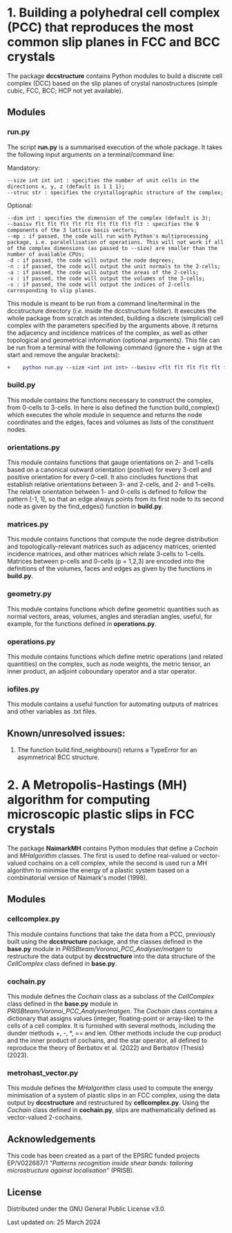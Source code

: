 # 1. Building a polyhedral cell complex (PCC) that reproduces the most common slip planes in FCC and BCC crystals

The package **dccstructure** contains Python modules to build a discrete cell complex (DCC) based on the slip planes of crystal nanostructures (simple cubic, FCC, BCC; HCP not yet available).

## Modules

### run.py

The script **run.py** is a summarised execution of the whole package. It takes the following input arguments on a terminal/command line:

Mandatory:

    --size int int int : specifies the number of unit cells in the directions x, y, z (default is 1 1 1);
    --struc str : specifies the crystallographic structure of the complex;

Optional:

    --dim int : specifies the dimension of the complex (default is 3);
    --basisv flt flt flt flt flt flt flt flt flt : specifies the 9 components of the 3 lattice basis vectors;
    --mp : if passed, the code will run with Python's multiprocessing package, i.e. paralellisation of operations. This will not work if all of the complex dimensions (as passed to --size) are smaller than the number of available CPUs;
    -d : if passed, the code will output the node degrees;
    -n : if passed, the code will output the unit normals to the 2-cells;
    -a : if passed, the code will output the areas of the 2-cells;
    -v : if passed, the code will output the volumes of the 3-cells;
    -s : if passed, the code will output the indices of 2-cells corresponding to slip planes.
        
This module is meant to be run from a command line/terminal in the dccstructure directory (*i.e.* inside the dccstructure folder). It executes the whole package from scratch as intended, building a discrete (simplicial) cell complex with the parameters specified by the arguments above. It returns the adjacency and incidence matrices of the complex, as well as other topological and geometrical information (optional arguments). This file can be run from a terminal with the following command (ignore the + sign at the start and remove the angular brackets):
```diff
+    python run.py --size <int int int> --basisv <flt flt flt flt flt flt flt flt flt> --mp (+ optional arguments)
```

### build.py

This module contains the functions necessary to construct the complex, from 0-cells to 3-cells. In here is also defined the function build_complex() which executes the whole module in sequence and returns the node coordinates and the edges, faces and volumes as lists of the constituent nodes.

### orientations.py

This module contains functions that gauge orientations on 2- and 1-cells based on a canonical outward orientation (positive) for every 3-cell and positive orientation for every 0-cell. It also cincludes functions that establish relative orientations between 3- and 2-cells, and 2- and 1-cells. The relative orientation between 1- and 0-cells is defined to follow the pattern [-1, 1], so that an edge always points from its first node to its second node as given by the find_edges() function in **build.py**.

### matrices.py

This module contains functions that compute the node degree distribution and topologically-relevant matrices such as adjacency matrices, oriented incidence matrices, and other matrices which relate 3-cells to 1-cells. Matrices between p-cells and 0-cells (p = 1,2,3) are encoded into the definitions of the volumes, faces and edges as given by the functions in **build.py**.

### geometry.py

This module contains functions which define geometric quantities such as normal vectors, areas, volumes, angles and steradian angles, useful, for example, for the functions defined in **operations.py**.

### operations.py

This module contains functions which define metric operations (and related quantities) on the complex, such as node weights, the metric tensor, an inner product, an adjoint coboundary operator and a star operator.

### iofiles.py

This module contains a useful function for automating outputs of matrices and other variables as .txt files.

## Known/unresolved issues:

1. The function build.find_neighbours() returns a TypeError for an asymmetrical BCC structure.


# 2. A Metropolis-Hastings (MH) algorithm for computing microscopic plastic slips in FCC crystals

The package **NaimarkMH** contains Python modules that define a *Cochain* and *MHalgorithm* classes. The first is used to define real-valued or vector-valued cochains on a cell complex, while the second is used run a MH algorithm to minimise the energy of a plastic system based on a combinatorial version of Naimark's model (1998).

## Modules

### cellcomplex.py

This module contains functions that take the data from a PCC, previously built using the **dccstructure** package, and the classes defined in the **base.py** module in *PRISBteam/Voronoi_PCC_Analyser/matgen* to restructure the data output by **dccstructure** into the data structure of the *CellComplex* class defined in **base.py**.

### cochain.py

This module defines the *Cochain* class as a subclass of the *CellComplex* class defined in the **base.py** module in *PRISBteam/Voronoi_PCC_Analyser/matgen*. The *Cochain* class contains a dictionary that assigns values (integer, floating-point or array-like) to the cells of a cell complex. It is furnished with several methods, including the dunder methods +, -, *, == and len. Other methods include the cup product and the inner product of cochains, and the star operator, all defined to reproduce the theory of Berbatov et al. (2022) and Berbatov (Thesis) (2023).

### metrohast_vector.py

This module defines the *MHalgorithm* class used to compute the energy minimisation of a system of plastic slips in an FCC complex, using the data output by **dccstructure** and restructured by **cellcomplex.py**. Using the *Cochain* class defined in **cochain.py**, slips are mathematically defined as vector-valued 2-cochains.

## Acknowledgements

This code has been created as a part of the EPSRC funded projects EP/V022687/1 _“Patterns recognition inside shear bands: tailoring microstructure against localisation”_ (PRISB).


## License

Distributed under the GNU General Public License v3.0.


Last updated on: 25 March 2024
